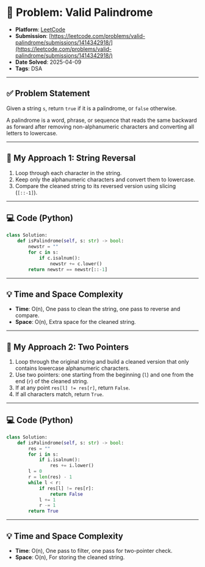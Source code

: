 # 🧮 Problem: Valid Palindrome

- **Platform**: [LeetCode](https://leetcode.com/problems/valid-palindrome/description/)
- **Submission**: [https://leetcode.com/problems/valid-palindrome/submissions/1414342918/](https://leetcode.com/problems/valid-palindrome/submissions/1414342918/)
- **Date Solved**: 2025-04-09
- **Tags**: DSA

---

## ✅ Problem Statement
Given a string `s`, return `true` if it is a palindrome, or `false` otherwise.

A palindrome is a word, phrase, or sequence that reads the same backward as forward after removing non-alphanumeric characters and converting all letters to lowercase.


---

## 🚀 My Approach 1: String Reversal
1. Loop through each character in the string.
2. Keep only the alphanumeric characters and convert them to lowercase.
3. Compare the cleaned string to its reversed version using slicing (`[::-1]`).

---

## 💻 Code (Python)

```python
class Solution:
    def isPalindrome(self, s: str) -> bool:
        newstr = ""
        for c in s:
            if c.isalnum():
                newstr += c.lower()
        return newstr == newstr[::-1]
```

---

## 💡 Time and Space Complexity
- **Time**: O(n), One pass to clean the string, one pass to reverse and compare.
- **Space**: O(n), Extra space for the cleaned string.

---

## 🚀 My Approach 2: Two Pointers 
1. Loop through the original string and build a cleaned version that only contains lowercase alphanumeric characters.
2. Use two pointers: one starting from the beginning (`l`) and one from the end (`r`) of the cleaned string.
3. If at any point `res[l] != res[r]`, return `False`.
4. If all characters match, return `True`.

---

## 💻 Code (Python)

```python
class Solution:
    def isPalindrome(self, s: str) -> bool:
        res = ""
        for i in s:
            if i.isalnum():
                res += i.lower()
        l = 0
        r = len(res) - 1
        while l < r:
            if res[l] != res[r]:
                return False
            l += 1
            r -= 1
        return True
```

---

## 💡 Time and Space Complexity
- **Time**: O(n), One pass to filter, one pass for two-pointer check.
- **Space**: O(n), For storing the cleaned string.
